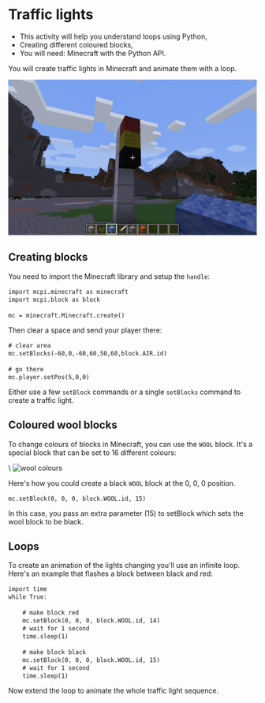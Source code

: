 # Traffic lights

* This activity will help you understand loops using Python,
* Creating different coloured blocks,
* You will need: Minecraft with the Python API.

You will create traffic lights in Minecraft and animate them with a loop.

![traffic lights](traffic.png)

## Creating blocks

You need to import the Minecraft library and setup the `handle`:

~~~ { .python }
import mcpi.minecraft as minecraft
import mcpi.block as block

mc = minecraft.Minecraft.create()
~~~

Then clear a space and send your player there:

~~~ { .python }
# clear area
mc.setBlocks(-60,0,-60,60,50,60,block.AIR.id)

# go there
mc.player.setPos(5,0,0)
~~~

Either use a few `setBlock` commands or a single `setBlocks` command to create a
traffic light.

## Coloured wool blocks

To change colours of blocks in Minecraft, you can use the `WOOL` block. It's a
special block that can be set to 16 different colours:

\ ![wool colours](wool_types.jpg)

Here's how you could create a black `WOOL` block at the 0, 0, 0 position.

    mc.setBlock(0, 0, 0, block.WOOL.id, 15)

In this case, you pass an extra parameter (15) to setBlock which sets the wool
block to be black. 

## Loops

To create an animation of the lights changing you'll use an infinite loop.
Here's an example that flashes a block between black and red:

~~~ { .python }
import time
while True:

    # make block red
    mc.setBlock(0, 0, 0, block.WOOL.id, 14)
    # wait for 1 second
    time.sleep(1)

    # make block black
    mc.setBlock(0, 0, 0, block.WOOL.id, 15)
    # wait for 1 second
    time.sleep(1)
~~~

Now extend the loop to animate the whole traffic light sequence.
